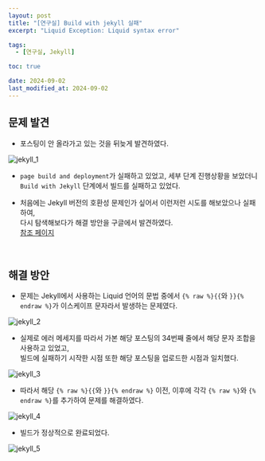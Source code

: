 ```yaml
---
layout: post
title: "[연구실] Build with jekyll 실패"
excerpt: "Liquid Exception: Liquid syntax error"

tags:
  - [연구실, Jekyll]

toc: true

date: 2024-09-02
last_modified_at: 2024-09-02
---
```

## 문제 발견
- 포스팅이 안 올라가고 있는 것을 뒤늦게 발견하였다.  

![jekyll_1][def2]

- `page build and deployment`가 실패하고 있었고, 세부 단계 진행상황을 보았더니 `Build with Jekyll` 단계에서 빌드를 실패하고 있었다.  

- 처음에는 Jekyll 버전의 호환성 문제인가 싶어서 이런저런 시도를 해보았으나 실패하여,  
다시 탐색해보다가 해결 방안을 구글에서 발견하였다.  
[참조 페이지][def]  

<br>

## 해결 방안
- 문제는 Jekyll에서 사용하는 Liquid 언어의 문법 중에서 `{% raw %}{{`와 `}}{% endraw %}`가 이스케이프 문자라서 발생하는 문제였다.  

![jekyll_2][def3]  

- 실제로 에러 메세지를 따라서 가본 해당 포스팅의 34번째 줄에서 해당 문자 조합을 사용하고 있었고,  
빌드에 실패하기 시작한 시점 또한 해당 포스팅을 업로드한 시점과 일치했다.  

![jekyll_3][def4]  

- 따라서 해당 `{% raw %}{{`와 `}}{% endraw %}` 이전, 이후에 각각 `{% raw %}`와 `{% endraw %}`를 추가하여 문제를 해결하였다.  

![jekyll_4][def5]

- 빌드가 정상적으로 완료되었다.  

![jekyll_5][def6]

[def]: https://iamheesoo.github.io/blog//gitblog-sol-jekyll02
[def2]: https://i.imgur.com/r9IdfQV.png
[def3]: https://i.imgur.com/2kWYAFG.png
[def4]: https://i.imgur.com/cttZ6ro.png
[def5]: https://i.imgur.com/Bh2fg2B.png
[def6]: https://i.imgur.com/zOO05qq.png